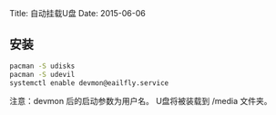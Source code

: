 Title: 自动挂载U盘
Date: 2015-06-06


## 安装

``` bash
pacman -S udisks
pacman -S udevil
systemctl enable devmon@eailfly.service
```

注意：devmon 后的启动参数为用户名。
U盘将被装载到 /media 文件夹。
